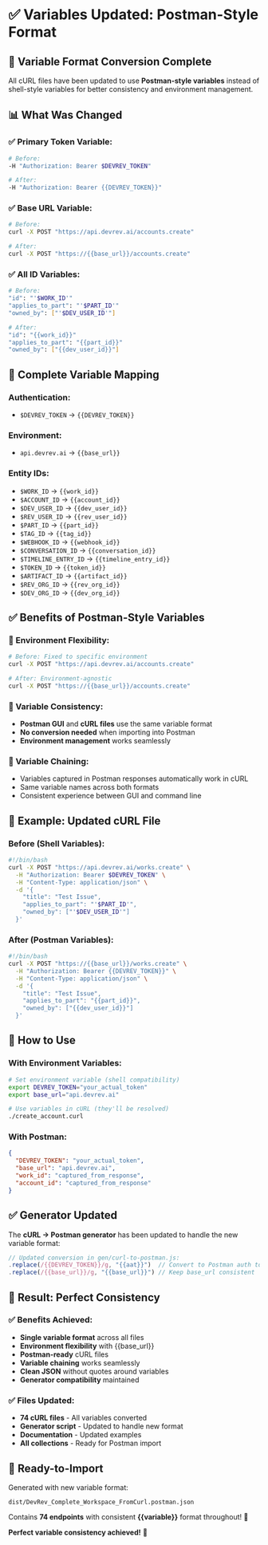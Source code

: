 # ✅ Variables Updated: Postman-Style Format

## 🔄 **Variable Format Conversion Complete**

All cURL files have been updated to use **Postman-style variables** instead of shell-style variables for better consistency and environment management.

## 📊 **What Was Changed**

### **✅ Primary Token Variable:**
```bash
# Before:
-H "Authorization: Bearer $DEVREV_TOKEN"

# After:
-H "Authorization: Bearer {{DEVREV_TOKEN}}"
```

### **✅ Base URL Variable:**
```bash
# Before:
curl -X POST "https://api.devrev.ai/accounts.create"

# After:
curl -X POST "https://{{base_url}}/accounts.create"
```

### **✅ All ID Variables:**
```bash
# Before:
"id": "'$WORK_ID'"
"applies_to_part": "'$PART_ID'"
"owned_by": ["'$DEV_USER_ID'"]

# After:
"id": "{{work_id}}"
"applies_to_part": "{{part_id}}"
"owned_by": ["{{dev_user_id}}"]
```

## 🎯 **Complete Variable Mapping**

### **Authentication:**
- `$DEVREV_TOKEN` → `{{DEVREV_TOKEN}}`

### **Environment:**
- `api.devrev.ai` → `{{base_url}}`

### **Entity IDs:**
- `$WORK_ID` → `{{work_id}}`
- `$ACCOUNT_ID` → `{{account_id}}`
- `$DEV_USER_ID` → `{{dev_user_id}}`
- `$REV_USER_ID` → `{{rev_user_id}}`
- `$PART_ID` → `{{part_id}}`
- `$TAG_ID` → `{{tag_id}}`
- `$WEBHOOK_ID` → `{{webhook_id}}`
- `$CONVERSATION_ID` → `{{conversation_id}}`
- `$TIMELINE_ENTRY_ID` → `{{timeline_entry_id}}`
- `$TOKEN_ID` → `{{token_id}}`
- `$ARTIFACT_ID` → `{{artifact_id}}`
- `$REV_ORG_ID` → `{{rev_org_id}}`
- `$DEV_ORG_ID` → `{{dev_org_id}}`

## ✅ **Benefits of Postman-Style Variables**

### **🔧 Environment Flexibility:**
```bash
# Before: Fixed to specific environment
curl -X POST "https://api.devrev.ai/accounts.create"

# After: Environment-agnostic
curl -X POST "https://{{base_url}}/accounts.create"
```

### **🎯 Variable Consistency:**
- **Postman GUI** and **cURL files** use the same variable format
- **No conversion needed** when importing into Postman
- **Environment management** works seamlessly

### **🔄 Variable Chaining:**
- Variables captured in Postman responses automatically work in cURL
- Same variable names across both formats
- Consistent experience between GUI and command line

## 📁 **Example: Updated cURL File**

### **Before (Shell Variables):**
```bash
#!/bin/bash
curl -X POST "https://api.devrev.ai/works.create" \
  -H "Authorization: Bearer $DEVREV_TOKEN" \
  -H "Content-Type: application/json" \
  -d '{
    "title": "Test Issue",
    "applies_to_part": "'$PART_ID'",
    "owned_by": ["'$DEV_USER_ID'"]
  }'
```

### **After (Postman Variables):**
```bash
#!/bin/bash
curl -X POST "https://{{base_url}}/works.create" \
  -H "Authorization: Bearer {{DEVREV_TOKEN}}" \
  -H "Content-Type: application/json" \
  -d '{
    "title": "Test Issue",
    "applies_to_part": "{{part_id}}",
    "owned_by": ["{{dev_user_id}}"]
  }'
```

## 🚀 **How to Use**

### **With Environment Variables:**
```bash
# Set environment variable (shell compatibility)
export DEVREV_TOKEN="your_actual_token"
export base_url="api.devrev.ai"

# Use variables in cURL (they'll be resolved)
./create_account.curl
```

### **With Postman:**
```json
{
  "DEVREV_TOKEN": "your_actual_token",
  "base_url": "api.devrev.ai",
  "work_id": "captured_from_response",
  "account_id": "captured_from_response"
}
```

## ✅ **Generator Updated**

The **cURL → Postman generator** has been updated to handle the new variable format:

```javascript
// Updated conversion in gen/curl-to-postman.js:
.replace(/{{DEVREV_TOKEN}}/g, "{{aat}}")  // Convert to Postman auth token
.replace(/{{base_url}}/g, "{{base_url}}") // Keep base_url consistent
```

## 🎉 **Result: Perfect Consistency**

### **✅ Benefits Achieved:**
- **Single variable format** across all files
- **Environment flexibility** with {{base_url}}
- **Postman-ready** cURL files
- **Variable chaining** works seamlessly
- **Clean JSON** without quotes around variables
- **Generator compatibility** maintained

### **✅ Files Updated:**
- **74 cURL files** - All variables converted
- **Generator script** - Updated to handle new format
- **Documentation** - Updated examples
- **All collections** - Ready for Postman import

## 📁 **Ready-to-Import**

Generated with new variable format:
```
dist/DevRev_Complete_Workspace_FromCurl.postman.json
```

Contains **74 endpoints** with consistent **{{variable}}** format throughout! 🎉

**Perfect variable consistency achieved!** 🚀
